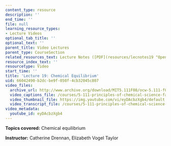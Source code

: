 ```yaml
---
content_type: resource
description: ''
end_time: ''
file: null
learning_resource_types:
- Lecture Videos
optional_tab_title: ''
optional_text: ''
parent_title: Video Lectures
parent_type: CourseSection
related_resources_text: Lecture Notes ([PDF](resources/lecnotes19 "Open in a new window."))
resource_index_text: ''
resourcetype: Video
start_time: ''
title: 'Lecture 19: Chemical Equilibrium'
uid: 66042490-b2dc-be9f-050f-4cb32045c807
video_files:
  archive_url: http://www.archive.org/download/MIT5.111F08/ocw-5.111-f08-lec19_300k.mp4
  video_captions_file: /courses/5-111-principles-of-chemical-science-fall-2008/7be93fc429045a2f9237b1971f078eda_eyDAcbzXgb4.vtt
  video_thumbnail_file: https://img.youtube.com/vi/eyDAcbzXgb4/default.jpg
  video_transcript_file: /courses/5-111-principles-of-chemical-science-fall-2008/dc8533ec83838c9ff255743c278dc54f_eyDAcbzXgb4.pdf
video_metadata:
  youtube_id: eyDAcbzXgb4
---
```


**Topics covered:** Chemical equilibrium

**Instructor:** Catherine Drennan, Elizabeth Vogel Taylor